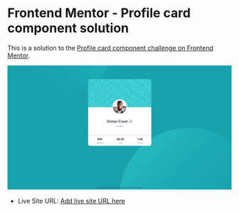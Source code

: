 # Frontend Mentor - Profile card component solution

This is a solution to the [Profile card component challenge on Frontend Mentor](https://www.frontendmentor.io/challenges/profile-card-component-cfArpWshJ).

![Design preview for the Profile card component coding challenge](/design/solution.jpg)

- Live Site URL: [Add live site URL here](https://your-live-site-url.com)
